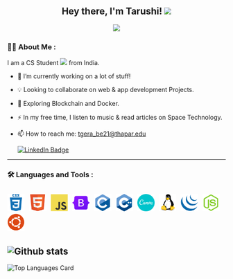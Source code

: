 <div id="badges">
  <h2 align="center">
  Hey there, I'm Tarushi!
  <img src="https://media.giphy.com/media/hvRJCLFzcasrR4ia7z/giphy.gif" width="30px"/>
</h2>
<div align="center">
  <img src="https://media1.giphy.com/media/L1R1tvI9svkIWwpVYr/giphy.gif?cid=ecf05e47ue3ciay6j10022gbo6nce2keaem6a3sckarsi1rg&rid=giphy.gif&ct=g">
</div>

### :woman_technologist: About Me : 
I am a CS Student <img src="https://media.giphy.com/media/WUlplcMpOCEmTGBtBW/giphy.gif" width="30"> from India.
- :telescope: I’m currently working on a lot of stuff!
  
- :bulb: Looking to collaborate on web & app development Projects.  

- :seedling: Exploring Blockchain and Docker.

- :zap: In my free time, I listen to music & read articles on Space Technology.
  
- :mailbox: How to reach me: tgera_be21@thapar.edu

  <a href="https://www.linkedin.com/in/tarushi-gera-66007a243/">
    <img src="https://img.shields.io/badge/LinkedIn-blue?style=for-the-badge&logo=linkedin&logoColor=white" alt="LinkedIn Badge"/>
  </a>
---

### :hammer_and_wrench: Languages and Tools :
<img src="https://github.com/devicons/devicon/blob/master/icons/css3/css3-plain-wordmark.svg"  title="CSS3" alt="CSS" width="40" height="40"/>&nbsp;
  <img src="https://github.com/devicons/devicon/blob/master/icons/html5/html5-original.svg" title="HTML5" alt="HTML" width="40" height="40"/>&nbsp;
  <img src="https://github.com/devicons/devicon/blob/master/icons/javascript/javascript-original.svg" title="JavaScript" alt="JavaScript" width="40" height="40"/>&nbsp;
  <img src="https://github.com/devicons/devicon/blob/master/icons/bootstrap/bootstrap-original.svg" title="BootStrap" alt="BootStrap" width="40" height="40"/>&nbsp;
  <img src="https://github.com/devicons/devicon/blob/master/icons/c/c-original.svg" title="C" alt="C" width="40" height="40"/>&nbsp;
  <img src="https://github.com/devicons/devicon/blob/master/icons/cplusplus/cplusplus-original.svg" title="C++" alt="C++" width="40" height="40"/>&nbsp;
  <img src="https://github.com/devicons/devicon/blob/master/icons/canva/canva-original.svg" title="Canva" alt="Canva" width="40" height="40"/>&nbsp;
  <img src="https://github.com/devicons/devicon/blob/master/icons/linux/linux-original.svg" title= "Linux" alt="Linux" height="40" width="40"/>&nbsp;
  <img src="https://github.com/devicons/devicon/blob/master/icons/jquery/jquery-original.svg" title= "jQuery" alt="jQuery" height="40" width="40"/>&nbsp;
  <img src="https://github.com/devicons/devicon/blob/master/icons/nodejs/nodejs-original.svg" title= "Nodejs" alt="Nodejs" height="40" width="40"/>&nbsp;
  <img src="https://github.com/devicons/devicon/blob/master/icons/ubuntu/ubuntu-plain.svg" title= "Ubuntu" alt="Ubuntu" height="40" width="40"/>&nbsp;
 ---
 
 ![Github stats](https://github-readme-stats.vercel.app/api?username=TarushiG&theme=highcontrast&show_icons=true&count_private=true)
 ---
 
 ![Top Languages Card](https://github-readme-stats.vercel.app/api/top-langs/?username=shinokada)
